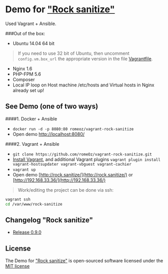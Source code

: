 Demo for ["Rock sanitize"](https://github.com/romeOz/rock-sanitize)
====================

Used Vagrant + Ansible.

###Out of the box:

 * Ubuntu 14.04 64 bit

> If you need to use 32 bit of Ubuntu, then uncomment `config.vm.box_url` the appropriate version in the file [Vagrantfile](https://github.com/romeOz/vagrant-rock-sanitize/blob/master/Vagrantfile).

 * Nginx 1.6
 * PHP-FPM 5.6
 * Composer
 * Local IP loop on Host machine /etc/hosts and Virtual hosts in Nginx already set up!

See Demo (one of two ways)
-------------------

####1. Docker + Ansible

 * `docker run -d -p 8080:80 romeoz/vagrant-rock-sanitize`
 * Open demo [http://localhost:8080/](http://localhost:8080/)
 
####2. Vagrant + Ansible

 * `git clone https://github.com/romeOz/vagrant-rock-sanitize.git`
 * [Install Vagrant](https://www.vagrantup.com/downloads), and additional Vagrant plugins `vagrant plugin install vagrant-hostsupdater vagrant-vbguest vagrant-cachier`
 * `vagrant up`
 * Open demo [http://rock.sanitize/](http://rock.sanitize/) or [http://192.168.33.36/](http://192.168.33.36/)

> Work/editing the project can be done via ssh:

```bash
vagrant ssh
cd /var/www/rock-sanitize
```

Changelog "Rock sanitize"
-------------------
 * [Release 0.9.0](https://github.com/romeOz/rock-sanitize/releases/tag/0.9.0)
  
License
-------------------

The Demo for ["Rock sanitize"](https://github.com/romeOz/rock-sanitize) is open-sourced software licensed under the [MIT license](http://opensource.org/licenses/MIT)